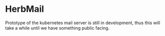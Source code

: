 # HerbMail

Prototype of the kubernetes mail server is still in development, thus this will take a while until we have something public facing.
